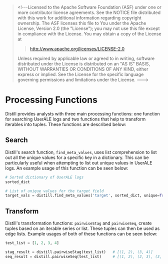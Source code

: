<!--
  ~ Licensed to the Apache Software Foundation (ASF) under one
  ~ or more contributor license agreements.  See the NOTICE file
  ~ distributed with this work for additional information
  ~ regarding copyright ownership.  The ASF licenses this file
  ~ to you under the Apache License, Version 2.0 (the
  ~ "License"); you may not use this file except in compliance
  ~ with the License.  You may obtain a copy of the License at
  ~
  ~   http://www.apache.org/licenses/LICENSE-2.0
  ~
  ~ Unless required by applicable law or agreed to in writing,
  ~ software distributed under the License is distributed on an
  ~ "AS IS" BASIS, WITHOUT WARRANTIES OR CONDITIONS OF ANY
  ~ KIND, either express or implied.  See the License for the
  ~ specific language governing permissions and limitations
  ~ under the License.
-->

> \<!\-\--Licensed to the Apache Software Foundation (ASF) under one or
> more contributor license agreements. See the NOTICE file distributed
> with this work for additional information regarding copyright
> ownership. The ASF licenses this file to You under the Apache License,
> Version 2.0 (the \"License\"); you may not use this file except in
> compliance with the License. You may obtain a copy of the License at
>
> > <http://www.apache.org/licenses/LICENSE-2.0>
>
> Unless required by applicable law or agreed to in writing, software
> distributed under the License is distributed on an \"AS IS\" BASIS,
> WITHOUT WARRANTIES OR CONDITIONS OF ANY KIND, either express or
> implied. See the License for the specific language governing
> permissions and limitations under the License. \-\--\>

# Processing Functions

Distill provides analysts with three main processing functions: one
function for searching UserALE logs and two functions that help to
transform iterables into tuples. These functions are described below:

## Search

Distill\'s search function, `find_meta_values`, uses list comprehension
to list out all the unique values for a specific key in a dictionary.
This can be particularly useful when attempting to list out unique
values in UserALE logs. An example usage of this function can be seen
below:

``` python
# Sorted dictionary of UserALE logs
sorted_dict

# List of unique values for the target field
target_vals = distill.find_meta_values('target', sorted_dict, unique=True)
```

## Transform

Distill\'s transformation functions: `pairwiseStag` and `pairwiseSeq`,
create tuples based on an iterable series or list. These tuples can then
be used as edge lists. Example usages of both of these functions can be
seen below:

``` python
test_list = [1, 2, 3, 4]

stag_result = distill.pairwiseStag(test_list)   # [(1, 2), (3, 4)]
seq_result = distill.pairwiseSeq(test_list)     # [(1, 2), (2, 3), (3, 4)]
```

